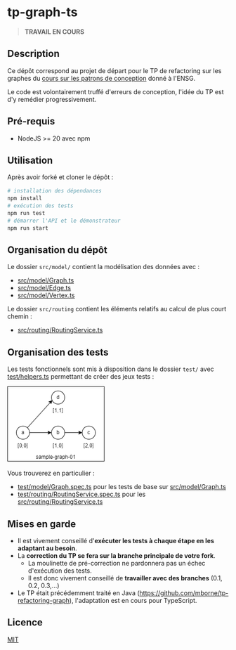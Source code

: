 # tp-graph-ts

> **TRAVAIL EN COURS**

## Description

Ce dépôt correspond au projet de départ pour le TP de refactoring sur les graphes du [cours sur les patrons de conception](https://github.com/mborne/cours-patron-conception#readme) donné à l'ENSG.

Le code est volontairement truffé d'erreurs de conception, l'idée du TP est d'y remédier progressivement.

## Pré-requis

* NodeJS >= 20 avec npm

## Utilisation

Après avoir forké et cloner le dépôt :

```bash
# installation des dépendances
npm install
# exécution des tests
npm run test
# démarrer l'API et le démonstrateur
npm run start
```

## Organisation du dépôt

Le dossier `src/model/` contient la modélisation des données avec :

* [src/model/Graph.ts](src/model/Graph.ts)
* [src/model/Edge.ts](src/model/Edge.ts)
* [src/model/Vertex.ts](src/model/Vertex.ts)

Le dossier `src/routing` contient les éléments relatifs au calcul de plus court chemin :

* [src/routing/RoutingService.ts](src/routing/RoutingService.ts)


## Organisation des tests

Les tests fonctionnels sont mis à disposition dans le dossier `test/` avec [test/helpers.ts](test/helpers.ts) permettant de créer des jeux tests :

![docs/sample-graph-01.drawio.png](docs/sample-graph-01.drawio.png)

Vous trouverez en particulier :

* [test/model/Graph.spec.ts](test/model/Graph.spec.ts) pour les tests de base sur [src/model/Graph.ts](src/model/Graph.ts)
* [test/routing/RoutingService.spec.ts](test/routing/RoutingService.spec.ts) pour les [src/routing/RoutingService.ts](src/routing/RoutingService.ts)

## Mises en garde

* Il est vivement conseillé d'**exécuter les tests à chaque étape en les adaptant au besoin**.
* La **correction du TP se fera sur la branche principale de votre fork**.
  * La moulinette de pré-correction ne pardonnera pas un échec d'exécution des tests.
  * Il est donc vivement conseillé de **travailler avec des branches** (0.1, 0.2, 0.3,...)
* Le TP était précédemment traité en Java (https://github.com/mborne/tp-refactoring-graph), l'adaptation est en cours pour TypeScript.

## Licence

[MIT](LICENSE)
